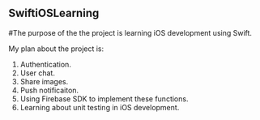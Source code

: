 ## SwiftiOSLearning

#The purpose of the the project is learning iOS development using Swift.

My plan about the project is:

 1. Authentication.
 2. User chat.
 3. Share images.
 4. Push notificaiton.
 5. Using Firebase SDK to implement these functions.
 6. Learning about unit testing in iOS development.
 
 
